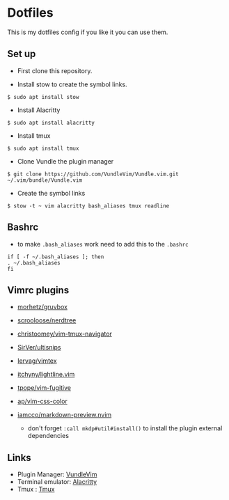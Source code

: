# Dotfiles 

This is my dotfiles config if you like it you can use them. 

## Set up

* First clone this repository.

* Install stow to create the symbol links.

```
$ sudo apt install stow
```
* Install Alacritty

```
$ sudo apt install alacritty
```
* Install tmux
```
$ sudo apt install tmux
```

* Clone Vundle the plugin manager

```
$ git clone https://github.com/VundleVim/Vundle.vim.git ~/.vim/bundle/Vundle.vim
```

* Create the symbol links

```
$ stow -t ~ vim alacritty bash_aliases tmux readline
``` 
## Bashrc
* to make `.bash_aliases` work need to add this to the `.bashrc`
```
if [ -f ~/.bash_aliases ]; then
. ~/.bash_aliases
fi
```

## Vimrc plugins

* [morhetz/gruvbox](https://www.github.com/morhetz/gruvbox.git)

* [scrooloose/nerdtree](https://www.github.com/scrooloose/nerdtree.git)

* [christoomey/vim-tmux-navigator](https://www.github.com/christoomey/vim-tmux-navigator.git)

* [SirVer/ultisnips](https://www.github.com/SirVer/ultisnips.git)

* [lervag/vimtex](https://www.github.com/lervag/vimtex.git)

* [itchyny/lightline.vim](https://www.github.com/itchyny/lightline.vim.git)

* [tpope/vim-fugitive](https://www.github.com/tpope/vim-fugitive.git)

* [ap/vim-css-color](https://www.github.com/ap/vim-css-color.git)

* [iamcco/markdown-preview.nvim](https://www.github.com/iamcco/markdown-preview.nvim.git)

    * don't forget `:call mkdp#util#install()` to install the plugin external dependencies 

## Links

* Plugin Manager: [VundleVim](https://github.com/VundleVim/Vundle.vim.git)
* Terminal emulator: [Alacritty](https://github.com/alacritty/alacritty.git)
* Tmux : [Tmux](https://github.com/tmux/tmux.git)
